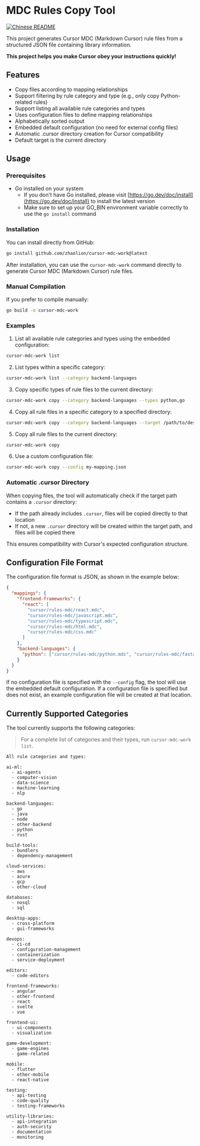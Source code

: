 # MDC Rules Copy Tool

[![Chinese README](https://img.shields.io/badge/README-中文-blue.svg)](README_CN.md)

This project generates Cursor MDC (Markdown Cursor) rule files from a structured JSON file containing library information.

**This project helps you make Cursor obey your instructions quickly!**

## Features

- Copy files according to mapping relationships
- Support filtering by rule category and type (e.g., only copy Python-related rules)
- Support listing all available rule categories and types
- Uses configuration files to define mapping relationships
- Alphabetically sorted output
- Embedded default configuration (no need for external config files)
- Automatic .cursor directory creation for Cursor compatibility
- Default target is the current directory

## Usage

### Prerequisites

- Go installed on your system
  - If you don't have Go installed, please visit [https://go.dev/doc/install](https://go.dev/doc/install) to install the latest version
  - Make sure to set up your GO_BIN environment variable correctly to use the `go install` command

### Installation

You can install directly from GitHub:

```bash
go install github.com/zhaolion/cursor-mdc-work@latest
```

After installation, you can use the `cursor-mdc-work` command directly to generate Cursor MDC (Markdown Cursor) rule files.

### Manual Compilation

If you prefer to compile manually:

```bash
go build -o cursor-mdc-work
```

### Examples

1. List all available rule categories and types using the embedded configuration:

```bash
cursor-mdc-work list
```

2. List types within a specific category:

```bash
cursor-mdc-work list --category backend-languages
```

3. Copy specific types of rule files to the current directory:

```bash
cursor-mdc-work copy --category backend-languages --types python,go
```

4. Copy all rule files in a specific category to a specified directory:

```bash
cursor-mdc-work copy --category backend-languages --target /path/to/destination
```

5. Copy all rule files to the current directory:

```bash
cursor-mdc-work copy
```

6. Use a custom configuration file:

```bash
cursor-mdc-work copy --config my-mapping.json
```

### Automatic .cursor Directory

When copying files, the tool will automatically check if the target path contains a `.cursor` directory:

- If the path already includes `.cursor`, files will be copied directly to that location
- If not, a new `.cursor` directory will be created within the target path, and files will be copied there

This ensures compatibility with Cursor's expected configuration structure.

## Configuration File Format

The configuration file format is JSON, as shown in the example below:

```json
{
  "mappings": {
    "frontend-frameworks": {
      "react": [
        "cursor/rules-mdc/react.mdc",
        "cursor/rules-mdc/javascript.mdc",
        "cursor/rules-mdc/typescript.mdc",
        "cursor/rules-mdc/html.mdc",
        "cursor/rules-mdc/css.mdc"
      ]
    },
    "backend-languages": {
      "python": ["cursor/rules-mdc/python.mdc", "cursor/rules-mdc/fastapi.mdc"]
    }
  }
}
```

If no configuration file is specified with the `--config` flag, the tool will use the embedded default configuration. If a configuration file is specified but does not exist, an example configuration file will be created at that location.

## Currently Supported Categories

The tool currently supports the following categories:

> For a complete list of categories and their types, run `cursor-mdc-work list`.

```
All rule categories and types:

ai-ml:
  - ai-agents
  - computer-vision
  - data-science
  - machine-learning
  - nlp

backend-languages:
  - go
  - java
  - node
  - other-backend
  - python
  - rust

build-tools:
  - bundlers
  - dependency-management

cloud-services:
  - aws
  - azure
  - gcp
  - other-cloud

databases:
  - nosql
  - sql

desktop-apps:
  - cross-platform
  - gui-frameworks

devops:
  - ci-cd
  - configuration-management
  - containerization
  - service-deployment

editors:
  - code-editors

frontend-frameworks:
  - angular
  - other-frontend
  - react
  - svelte
  - vue

frontend-ui:
  - ui-components
  - visualization

game-development:
  - game-engines
  - game-related

mobile:
  - flutter
  - other-mobile
  - react-native

testing:
  - api-testing
  - code-quality
  - testing-frameworks

utility-libraries:
  - api-integration
  - auth-security
  - documentation
  - monitoring
```
